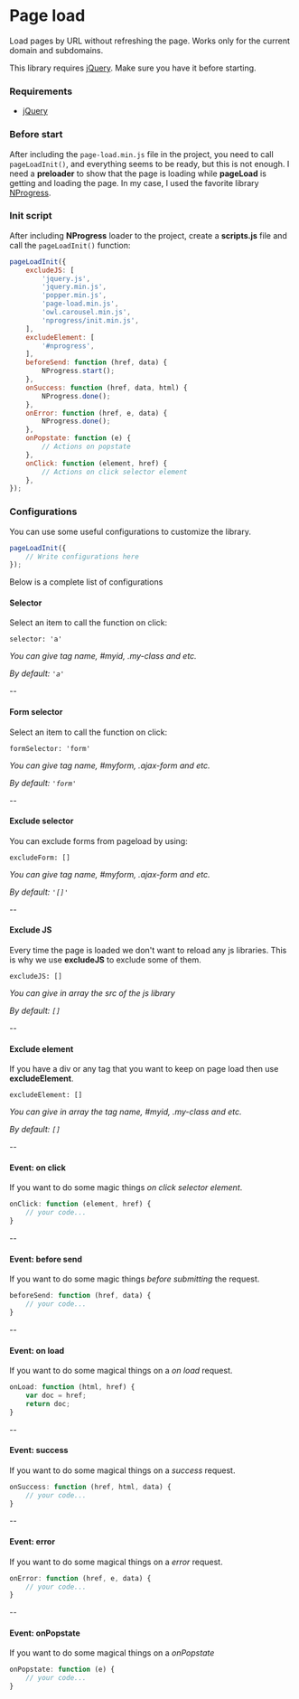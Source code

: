 # Page load

Load pages by URL without refreshing the page. Works only for the current domain and subdomains.

This library requires [jQuery](https://jquery.com/download/). Make sure you have it before starting.

### Requirements

- [jQuery](https://jquery.com/download/)

### Before start

After including the `page-load.min.js` file in the project, you need to call `pageLoadInit()`, and everything seems to be ready, but this is not enough. I need a **preloader** to show that the page is loading while **pageLoad** is getting and loading the page. In my case, I used the favorite library [NProgress](https://ricostacruz.com/nprogress/). 

### Init script

After including **NProgress** loader to the project, create a **scripts.js** file and call the `pageLoadInit()` function:

```js
pageLoadInit({
    excludeJS: [
        'jquery.js',
        'jquery.min.js',
        'popper.min.js',
        'page-load.min.js',
        'owl.carousel.min.js',
        'nprogress/init.min.js',
    ],
    excludeElement: [
        '#nprogress',
    ],
    beforeSend: function (href, data) {
        NProgress.start();
    },
    onSuccess: function (href, data, html) {
        NProgress.done();
    },
    onError: function (href, e, data) {
        NProgress.done();
    },
    onPopstate: function (e) {
        // Actions on popstate
    },
    onClick: function (element, href) {
        // Actions on click selector element
    },
});
```

### Configurations

You can use some useful configurations to customize the library.

```js
pageLoadInit({
    // Write configurations here
});
```

Below is a complete list of configurations

#### Selector

Select an item to call the function on click:

`selector: 'a'`

*You can give tag name, #myid, .my-class and etc.*

*By default: `'a'`*

--

#### Form selector

Select an item to call the function on click:

`formSelector: 'form'`

*You can give tag name, #myform, .ajax-form and etc.*

*By default: `'form'`*

--

#### Exclude selector

You can exclude forms from pageload by using:

`excludeForm: []`

*You can give tag name, #myform, .ajax-form and etc.*

*By default: `'[]'`*

--

#### Exclude JS

Every time the page is loaded we don't want to reload any js libraries. This is why we use **excludeJS** to exclude some of them.

`excludeJS: []`

*You can give in array the src of the js library*

*By default: `[]`*

--

#### Exclude element

If you have a div or any tag that you want to keep on page load then use **excludeElement**.

`excludeElement: []`

*You can give in array the tag name, #myid, .my-class and etc.*

*By default: `[]`*

--

#### Event: on click

If you want to do some magic things *on click selector element*.

```js
onClick: function (element, href) {
    // your code...
}
```

--

#### Event: before send

If you want to do some magic things *before submitting* the request.

```js
beforeSend: function (href, data) {
    // your code...
}
```

--

#### Event: on load

If you want to do some magical things on a *on load* request.

```js
onLoad: function (html, href) {
    var doc = href;
    return doc;
}
```

--

#### Event: success

If you want to do some magical things on a *success* request.

```js
onSuccess: function (href, html, data) {
    // your code...
}
```

--

#### Event: error

If you want to do some magical things on a *error* request.

```js
onError: function (href, e, data) {
    // your code...
}
```

--

#### Event: onPopstate

If you want to do some magical things on a *onPopstate*

```js
onPopstate: function (e) {
    // your code...
}
```